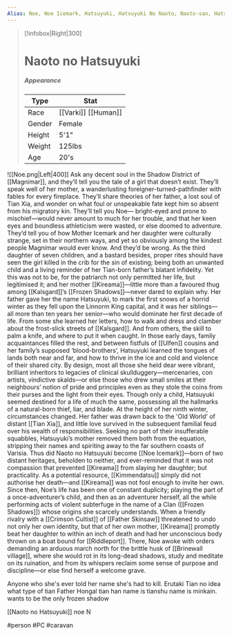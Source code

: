 ```yaml
---
Alias: Noe, Noe Icemark, Hatsuyuki, Hatsuyuki No Naoto, Naoto-san, Hatsu-chan, Hatsu
---
```




> [!infobox|Right|300]
> # Naoto no Hatsuyuki
> ##### Appearance
> | Type |  Stat |
> | ---- | ---- |
> | Race | [[Varki]] [[Human]] |
> | Gender | Female |
> | Height | 5'1" |
> | Weight | 125lbs |
> | Age | 20's |

![[Noe.png|Left|400]]
Ask any decent soul in the Shadow District of [[Magnimar]], and they’ll tell you the tale of a girl that doesn’t exist. They’ll speak well of her mother, a wanderlusting foreigner-turned-pathfinder with fables for every fireplace. They’ll share theories of her father, a lost soul of Tian Xia, and wonder on what foul or unspeakable fate kept him so absent from his migratory kin. They’ll tell you Noe— bright-eyed and prone to mischief—would never amount to much for her trouble, and that her keen eyes and boundless athleticism were wasted, or else doomed to adventure. They’d tell you of how Mother Icemark and her daughter were culturally strange, set in their northern ways, and yet so obviously among the kindest people Magnimar would ever know. And they’d be wrong. As the third daughter of seven children, and a bastard besides, proper rites should have seen the girl killed in the crib for the sin of existing; being both an unwanted child and a living reminder of her Tian-born father’s blatant infidelity. Yet this was not to be, for the patriarch not only permitted her life, but legitimised it; and her mother [[Kireama]]—little more than a favoured thug among [[Kalsgard]]’s [[Frozen Shadows]]—never dared to explain why. Her father gave her the name Hatsuyuki, to mark the first snows of a horrid winter as they fell upon the Linnorm King capital, and it was her siblings— all more than ten years her senior—who would dominate her first decade of life. From some she learned her letters, how to walk and dress and clamber about the frost-slick streets of [[Kalsgard]]. And from others, the skill to palm a knife, and where to put it when caught. In those early days, family acquaintances filled the rest, and between fistfuls of [[Ulfen]] cousins and her family’s supposed ‘blood-brothers’, Hatsuyuki learned the tongues of lands both near and far, and how to thrive in the ice and cold and violence of their shared city.
By design, most all those she held dear were vibrant, brilliant inheritors to legacies of clinical skullduggery—mercenaries, con artists, vindictive skalds—or else those who drew small smiles at their neighbours’ notion of pride and principles even as they stole the coins from their purses and the light from their eyes. Though only a child, Hatsuyuki seemed destined for a life of much the same, possessing all the hallmarks of a natural-born thief, liar, and blade. At the height of her ninth winter, circumstances changed. Her father was drawn back to the 'Old World’ of distant [[Tian Xia]], and little love survived in the subsequent familial feud over his wealth of responsibilities. Seeking no part of their insufferable squabbles, Hatsuyuki’s mother removed them both from the equation, stripping their names and spiriting away to the far southern coasts of Varisia. Thus did Naoto no Hatsuyuki become [[Noe Icemark]]—born of two distant heritages, beholden to neither, and ever-reminded that it was not compassion that prevented [[Kireama]] from slaying her daughter; but practicality. As a potential resource, [[Kimmendatsu]] simply did not authorise her death—and [[Kireama]] was not fool enough to invite her own. Since then, Noe’s life has been one of constant duplicity; playing the part of a once-adventurer’s child, and then as an adventurer herself, all the while performing acts of violent subterfuge in the name of a Clan ([[Frozen Shadows]]) whose origins she scarcely understands. When a friendly rivalry with a [[Crimson Cultist]] of [[Father Skinsaw]] threatened to undo not only her own identity, but that of her own mother, [[Kireama]] promptly beat her daughter to within an inch of death and had her unconscious body thrown on a boat bound for [[Riddleport]]. There, Noe awoke with orders demanding an arduous march north for the brittle husk of [[Brinewall village]], where she would rot in its long-dead shadows, study and meditate on its ruination, and from its whispers reclaim some sense of purpose and discipline—or else find herself a welcome grave.

Anyone who she's ever told her name she's had to kill.
Erutaki Tian no idea what type of tian
Father Hongal tian han
name is tianshu
name is minkain.
wants to be the only frozen shadow

[[Naoto no Hatsuyuki]]
noe
N


#person #PC #caravan 